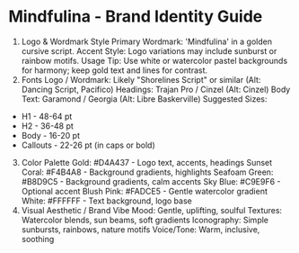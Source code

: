 # Mindfulina - Brand Identity Guide

1. Logo & Wordmark Style
Primary Wordmark: 'Mindfulina' in a golden cursive script.
Accent Style: Logo variations may include sunburst or rainbow motifs.
Usage Tip: Use white or watercolor pastel backgrounds for harmony; keep gold text and lines for contrast.
2. Fonts
Logo / Wordmark: Likely "Shorelines Script" or similar (Alt: Dancing Script, Pacifico) Headings: Trajan Pro / Cinzel (Alt: Cinzel)
Body Text: Garamond / Georgia (Alt: Libre Baskerville)
Suggested Sizes:
- H1 - 48-64 pt
- H2 - 36-48 pt
- Body - 16-20 pt
- Callouts - 22-26 pt (in caps or bold)
3. Color Palette
Gold: #D4A437 - Logo text, accents, headings
Sunset Coral: #F4B4A8 - Background gradients, highlights Seafoam Green: #B8D9C5 - Background gradients, calm accents Sky Blue: #C9E9F6 - Optional accent
Blush Pink: #FADCE5 - Gentle watercolor gradient
White: #FFFFFF - Text background, logo base
4. Visual Aesthetic / Brand Vibe
Mood: Gentle, uplifting, soulful
Textures: Watercolor blends, sun beams, soft gradients Iconography: Simple sunbursts, rainbows, nature motifs Voice/Tone: Warm, inclusive, soothing